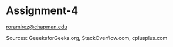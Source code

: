 # Assignment-4
roramirez@chapman.edu

Sources: GeeeksforGeeks.org, StackOverflow.com, cplusplus.com
